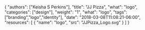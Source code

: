 {
	"authors": ["Keisha S Perkins"],
	"title": "JJ Pizza",
	"what": "logo",
	"categories": ["design"],
	"weight": "1",
	"what": "logo",
	"tags": ["branding","logo","identity"],
	"date": "2018-03-08T11:08:21-06:00",
	"resources": [
	      {
	         "name": "logo",
	         "src": "JJPizza_Logo.svg"
	      }
	    ]
}
